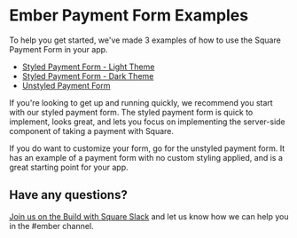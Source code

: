 # Ember Payment Form Examples

To help you get started, we've made 3 examples of how to use the Square Payment Form
in your app.

- [Styled Payment Form - Light Theme](/examples/light)
- [Styled Payment Form - Dark Theme](/examples/dark)
- [Unstyled Payment Form](/examples/unstyled)

If you're looking to get up and running quickly, we recommend you start with our styled payment form.
The styled payment form is quick to implement, looks great, and lets you focus on implementing the
server-side component of taking a payment with Square.

If you do want to customize your form, go for the unstyled payment form. It has an example of a payment form
with no custom styling applied, and is a great starting point for your app.

## Have any questions?

[Join us on the Build with Square Slack](https://squ.re/2Hks3YE) and let us know
how we can help you in the #ember channel.